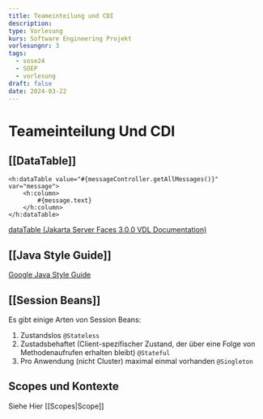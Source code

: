 ```yaml
---
title: Teameinteilung und CDI
description: 
type: Vorlesung
kurs: Software Engineering Projekt
vorlesungnr: 3
tags:
  - sose24
  - SOEP
  - vorlesung
draft: false
date: 2024-03-22
---
```

# Teameinteilung Und CDI

## [[DataTable]]

```xhtml
<h:dataTable value="#{messageController.getAllMessages()}" var="message">
	<h:column>
		#{message.text}
	</h:column>
</h:dataTable>
```

[dataTable (Jakarta Server Faces 3.0.0 VDL Documentation)](https://redesign--jakartaee.netlify.app/specifications/faces/3.0/vdldoc/html_basic/datatable)

## [[Java Style Guide]]

[Google Java Style Guide](https://google.github.io/styleguide/javaguide.html)

## [[Session Beans]]

Es gibt einige Arten von Session Beans:

1. Zustandslos `@Stateless`
2. Zustadsbehaftet (Client-spezifischer Zustand, der über eine Folge von Methodenaufrufen erhalten bleibt) `@Stateful`
3. Pro Anwendung (nicht Cluster) maximal einmal vorhanden `@Singleton`

## Scopes und Kontexte

Siehe Hier [[Scopes|Scope]]